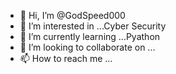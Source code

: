 - 👋 Hi, I’m @GodSpeed000
- 👀 I’m interested in ...Cyber Security
- 🌱 I’m currently learning ...Pyathon 
- 💞️ I’m looking to collaborate on ...
- 📫 How to reach me ...

<!---
GodSpeed000/GodSpeed000 is a ✨ special ✨ repository because its `README.md` (this file) appears on your GitHub profile.
You can click the Preview link to take a look at your changes.
--->
